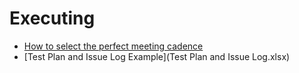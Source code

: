 # Executing

* [How to select the perfect meeting cadence](https://www.range.co/blog/meeting-cadence)
* [Test Plan and Issue Log Example](Test Plan and Issue Log.xlsx)
